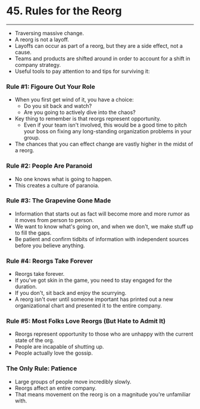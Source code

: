 # 45. Rules for the Reorg
----
- Traversing massive change.
- A reorg is not a layoff.
- Layoffs can occur as part of a reorg, but they are a side effect, not a cause.
- Teams and products are shifted around in order to account for a shift in company strategy.
- Useful tools to pay attention to and tips for surviving it:

### Rule #1: Figoure Out Your Role
- When you first get wind of it, you have a choice:
  - Do you sit back and watch?
  - Are you going to actively dive into the chaos?
- Key thing to remember is that reorgs represent opportunity.
  - Even if your team isn't involved, this would be a good time to pitch your boss on fixing any long-standing organization problems in your group.
- The chances that you can effect change are vastly higher in the midst of a reorg.

### Rule #2: People Are Paranoid
- No one knows what is going to happen.
- This creates a culture of paranoia.

### Rule #3: The Grapevine Gone Made
- Information that starts out as fact will become more and more rumor as it moves from person to person.
- We want to know what's going on, and when we don't, we make stuff up to fill the gaps.
- Be patient and confirm tidbits of information with independent sources before you believe anything.

### Rule #4: Reorgs Take Forever
- Reorgs take forever.
- If you've got skin in the game, you need to stay engaged for the duration.
- If you don't, sit back and enjoy the scurrying.
- A reorg isn't over until someone important has printed out a new organizational chart and presented it to the entire company.

### Rule #5: Most Folks Love Reorgs (But Hate to Admit It)
- Reorgs represent opportunity to those who are unhappy with the current state of the org.
- People are incapable of shutting up.
- People actually love the gossip.

### The Only Rule: Patience
- Large groups of people move incredibly slowly.
- Reorgs affect an entire company.
- That means movement on the reorg is on a magnitude you're unfamiliar with.